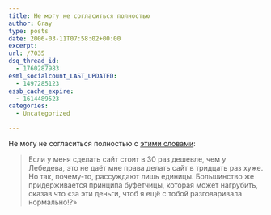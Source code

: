 ```yaml
---
title: Не могу не согласиться полностью
author: Gray
type: posts
date: 2006-03-11T07:58:02+00:00
excerpt:
url: /7035
dsq_thread_id:
  - 1760287983
esml_socialcount_LAST_UPDATED:
  - 1497285123
essb_cache_expire:
  - 1614489523
categories:
  - Uncategorized

---
```








Не могу не согласиться полностью с <a href="http://ilyabirman.ru/meanwhile/2006/03/09/1" target="_blank">этими словами</a>:

> Если у меня сделать сайт стоит в 30 раз дешевле, чем у Лебедева, это не даёт мне права делать сайт в тридцать раз хуже. Но так, почему-то, рассуждают лишь единицы. Большинство же придерживается принципа буфетчицы, которая может нагрубить, сказав что &#171;за эти деньги, чтоб я ещё с тобой разговаривала нормально!?&#187;